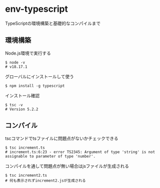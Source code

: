 # env-typescript

TypeScriptの環境構築と基礎的なコンパイルまで

## 環境構築

Node.js環境で実行する

```shell
$ node -v
# v18.17.1
```

グローバルにインストールして使う

```shell
$ npm install -g typescript
```

インストール確認

```shell
$ tsc -v
# Version 5.2.2
```

## コンパイル

tscコマンドでtsファイルに問題点がないかチェックできる

```shell
$ tsc increment.ts
# increment.ts:6:23 - error TS2345: Argument of type 'string' is not assignable to parameter of type 'number'.
```

コンパイルを通して問題点が無い場合はjsファイルが生成される

```shell
$ tsc increment2.ts
# 何も表示されずincrement2.jsが生成される
```
